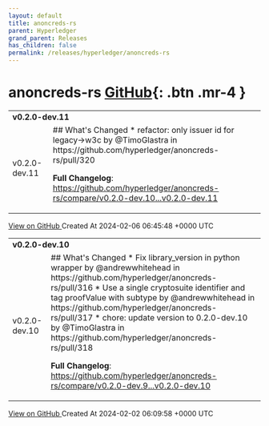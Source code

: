 ```yaml
---
layout: default
title: anoncreds-rs
parent: Hyperledger
grand_parent: Releases
has_children: false
permalink: /releases/hyperledger/anoncreds-rs
---
```


# anoncreds-rs <span class="fs-3 right-align">[GitHub](https://github.com/hyperledger/anoncreds-rs){: .btn .mr-4 }</span>


<div>
    <table>
        <tr>
            <td colspan="2">
                <b>
                    v0.2.0-dev.11
                </b>
            </td>
        </tr>
        <tr>
            <td>
                <span class="chip">
                    v0.2.0-dev.11
                </span>
            </td>
            <td>
                ## What's Changed
* refactor: only issuer id for legacy->w3c by @TimoGlastra in https://github.com/hyperledger/anoncreds-rs/pull/320


**Full Changelog**: https://github.com/hyperledger/anoncreds-rs/compare/v0.2.0-dev.10...v0.2.0-dev.11
            </td>
        </tr>
    </table>
    <a href="https://github.com/hyperledger/anoncreds-rs/releases/tag/v0.2.0-dev.11" class=".btn">
        View on GitHub
    </a>
    <span class="right-align">
        Created At 2024-02-06 06:45:48 +0000 UTC
    </span>
</div>

<div>
    <table>
        <tr>
            <td colspan="2">
                <b>
                    v0.2.0-dev.10
                </b>
            </td>
        </tr>
        <tr>
            <td>
                <span class="chip">
                    v0.2.0-dev.10
                </span>
            </td>
            <td>
                ## What's Changed
* Fix library_version in python wrapper by @andrewwhitehead in https://github.com/hyperledger/anoncreds-rs/pull/316
* Use a single cryptosuite identifier and tag proofValue with subtype by @andrewwhitehead in https://github.com/hyperledger/anoncreds-rs/pull/317
* chore: update version to 0.2.0-dev.10 by @TimoGlastra in https://github.com/hyperledger/anoncreds-rs/pull/318


**Full Changelog**: https://github.com/hyperledger/anoncreds-rs/compare/v0.2.0-dev.9...v0.2.0-dev.10
            </td>
        </tr>
    </table>
    <a href="https://github.com/hyperledger/anoncreds-rs/releases/tag/v0.2.0-dev.10" class=".btn">
        View on GitHub
    </a>
    <span class="right-align">
        Created At 2024-02-02 06:09:58 +0000 UTC
    </span>
</div>

